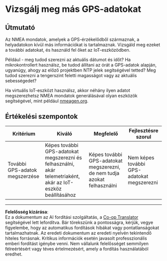<!--
CO_OP_TRANSLATOR_METADATA:
{
  "original_hash": "bded364fc06ce37d7a76aed3be1ba73a",
  "translation_date": "2025-08-27T21:44:11+00:00",
  "source_file": "3-transport/lessons/1-location-tracking/assignment.md",
  "language_code": "hu"
}
-->
# Vizsgálj meg más GPS-adatokat

## Útmutató

Az NMEA mondatok, amelyek a GPS-érzékelődből származnak, a helyadatokon kívül más információkat is tartalmaznak. Vizsgáld meg ezeket a további adatokat, és használd fel őket az IoT-eszközödben.

Például - meg tudod szerezni az aktuális dátumot és időt? Ha mikrokontrollert használsz, be tudod állítani az órát a GPS-adatok alapján, ugyanúgy, ahogy az előző projektben NTP jelek segítségével tetted? Meg tudod szerezni a tengerszint feletti magasságot vagy az aktuális sebességedet?

Ha virtuális IoT-eszközt használsz, akkor néhány ilyen adatot megszerezhetsz NMEA mondatok generálásával olyan eszközök segítségével, mint például [nmeagen.org](https://www.nmeagen.org).

## Értékelési szempontok

| Kritérium | Kiváló | Megfelelő | Fejlesztésre szorul |
| --------- | ------- | --------- | ------------------- |
| További GPS-adatok megszerzése | Képes további GPS-adatokat megszerezni és felhasználni, akár telemetriaként, akár az IoT-eszköz beállításához | Képes további GPS-adatokat megszerezni, de nem tudja azokat felhasználni | Nem képes további GPS-adatokat megszerezni |

---

**Felelősség kizárása**:  
Ez a dokumentum az AI fordítási szolgáltatás, a [Co-op Translator](https://github.com/Azure/co-op-translator) segítségével lett lefordítva. Bár törekszünk a pontosságra, kérjük, vegye figyelembe, hogy az automatikus fordítások hibákat vagy pontatlanságokat tartalmazhatnak. Az eredeti dokumentum az eredeti nyelvén tekintendő hiteles forrásnak. Kritikus információk esetén javasolt professzionális emberi fordítást igénybe venni. Nem vállalunk felelősséget semmilyen félreértésért vagy téves értelmezésért, amely a fordítás használatából eredhet.